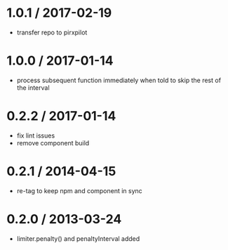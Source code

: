 
1.0.1 / 2017-02-19
==================

 * transfer repo to pirxpilot

1.0.0 / 2017-01-14
==================

 * process subsequent function immediately when told to skip the rest of the interval

0.2.2 / 2017-01-14
==================

 * fix lint issues
 * remove component build

0.2.1 / 2014-04-15
==================

 * re-tag to keep npm and component in sync

0.2.0 / 2013-03-24 
==================

 * limiter.penalty() and penaltyInterval added
